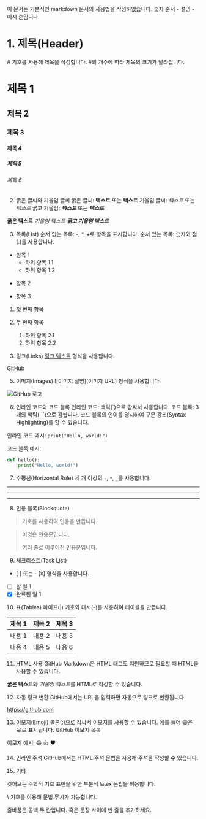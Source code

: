 이 문서는 기본적인 markdown 문서의 사용법을 작성하였습니다.
숫자 순서 - 설명 - 예시 순입니다.

# 1. 제목(Header)
\# 기호를 사용해 제목을 작성합니다. #의 개수에 따라 제목의 크기가 달라집니다.

# 제목 1
## 제목 2
### 제목 3
#### 제목 4
##### 제목 5
###### 제목 6

2. 굵은 글씨와 기울임 글씨
굵은 글씨: **텍스트** 또는 __텍스트__
기울임 글씨: *텍스트* 또는 _텍스트_
굵고 기울임: ***텍스트*** 또는 ___텍스트___

**굵은 텍스트**
*기울임 텍스트*
***굵고 기울임 텍스트***

3. 목록(List)
순서 없는 목록: -, *, +로 항목을 표시합니다.
순서 있는 목록: 숫자와 점(.)을 사용합니다.

- 항목 1
  - 하위 항목 1.1
  - 하위 항목 1.2
* 항목 2
+ 항목 3

1. 첫 번째 항목
2. 두 번째 항목
   1. 하위 항목 2.1
   2. 하위 항목 2.2

4. 링크(Links)
[링크 텍스트](URL) 형식을 사용합니다.

[GitHub](https://github.com)

5. 이미지(Images)
![이미지 설명](이미지 URL) 형식을 사용합니다.

![GitHub 로고](https://github.githubassets.com/images/modules/logos_page/GitHub-Mark.png)

6. 인라인 코드와 코드 블록
인라인 코드: 백틱(`)으로 감싸서 사용합니다.
코드 블록: 3개의 백틱(```)으로 감쌉니다. 코드 블록의 언어를 명시하여 구문 강조(Syntax Highlighting)를 할 수 있습니다.

인라인 코드 예시: `print("Hello, world!")`

코드 블록 예시:
```python
def hello():
    print("Hello, world!")
```

7. 수평선(Horizontal Rule)
세 개 이상의 `-`, `*`, `_`를 사용합니다.

---
***
___

8. 인용 블록(Blockquote)
> 기호를 사용하여 인용을 만듭니다.

> 이것은 인용문입니다.
> 
> 여러 줄로 이루어진 인용문입니다.

9. 체크리스트(Task List)
- \[ ] 또는 - [x] 형식을 사용합니다.

- [ ] 할 일 1
- [x] 완료된 일 1

10. 표(Tables)
파이프(|) 기호와 대시(-)를 사용하여 테이블을 만듭니다.

| 제목 1 | 제목 2 | 제목 3 |
| ------ | ------ | ------ |
| 내용 1 | 내용 2 | 내용 3 |
| 내용 4 | 내용 5 | 내용 6 |

11. HTML 사용
GitHub Markdown은 HTML 태그도 지원하므로 필요할 때 HTML을 사용할 수 있습니다.

<b>굵은 텍스트</b>와 <i>기울임 텍스트</i>를 HTML로 작성할 수 있습니다.

12. 자동 링크 변환
GitHub에서는 URL을 입력하면 자동으로 링크로 변환됩니다.

https://github.com

13. 이모지(Emoji)
콜론(:)으로 감싸서 이모지를 사용할 수 있습니다. 예를 들어 :smile:은 😀로 표시됩니다. GitHub 이모지 목록

이모지 예시: :smile: :+1: :heart:

14. 인라인 주석
GitHub에서는 HTML 주석 문법을 사용해 주석을 작성할 수 있습니다.

<!-- 이 텍스트는 렌더링되지 않습니다. -->

15. 기타

깃허브는 수학적 기호 표현을 위한 부분적 latex 문법을 허용합니다.


\ 기호를 이용해 문법 무시가 가능합니다.


줄바꿈은 공백 두 칸입니다. 혹은 문장 사이에 빈 줄을 추가하세요.
